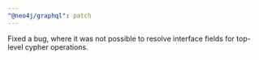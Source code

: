 ```yaml
---
"@neo4j/graphql": patch
---
```


Fixed a bug, where it was not possible to resolve interface fields for top-level cypher operations.
